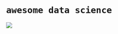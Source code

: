 # `awesome data science`

![](https://qph.fs.quoracdn.net/main-qimg-8f136ca872d80f96826c5b1502291b60)


